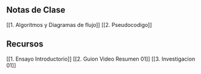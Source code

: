 

## Notas de Clase

[[1. Algoritmos y Diagramas de flujo]]
[[2. Pseudocodigo]]


## Recursos
[[1. Ensayo Introductorio]]
[[2. Guion Video Resumen 01]]
[[3. Investigacion 01]]
